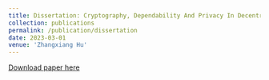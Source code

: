 ```yaml
---
title: Dissertation: Cryptography, Dependability And Privacy In Decentralized Systems"
collection: publications
permalink: /publication/dissertation
date: 2023-03-01
venue: 'Zhangxiang Hu'
---
```


[Download paper here](http://zhangxianghu.github.io/files/dissertation_draft_Hu.pdf)
